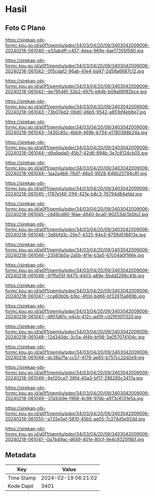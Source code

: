 # Hasil

## Foto C Plano

https://sirekap-obj-formc.kpu.go.id/a0f1/pemilu/pdpr/34/03/04/20/09/3403042009006-20240218-061040--e33abdff-c457-4eea-969e-4ae17355f580.jpg

https://sirekap-obj-formc.kpu.go.id/a0f1/pemilu/pdpr/34/03/04/20/09/3403042009006-20240218-061042--0f5cdaf2-96ab-41e4-bd47-2d58a6687c12.jpg

https://sirekap-obj-formc.kpu.go.id/a0f1/pemilu/pdpr/34/03/04/20/09/3403042009006-20240218-061042--de79546f-32b2-4975-b64b-b08a66f82bce.jpg

https://sirekap-obj-formc.kpu.go.id/a0f1/pemilu/pdpr/34/03/04/20/09/3403042009006-20240218-061043--73b074d2-06d0-46b5-9542-a851bf4eb6e7.jpg

https://sirekap-obj-formc.kpu.go.id/a0f1/pemilu/pdpr/34/03/04/20/09/3403042009006-20240218-061043--1430c85c-4bb9-469b-b734-e1780388b24a.jpg

https://sirekap-obj-formc.kpu.go.id/a0f1/pemilu/pdpr/34/03/04/20/09/3403042009006-20240218-061044--d9a9ada0-45b7-42d6-894b-3e7c8124cb05.jpg

https://sirekap-obj-formc.kpu.go.id/a0f1/pemilu/pdpr/34/03/04/20/09/3403042009006-20240218-061044--1aa2a4b6-76d7-48a3-9928-646b25794c81.jpg

https://sirekap-obj-formc.kpu.go.id/a0f1/pemilu/pdpr/34/03/04/20/09/3403042009006-20240218-061045--f787e146-31f4-421e-b8c3-76794d84afdd.jpg

https://sirekap-obj-formc.kpu.go.id/a0f1/pemilu/pdpr/34/03/04/20/09/3403042009006-20240218-061045--c849cd80-16ae-4640-bca0-90253dc5b0b2.jpg

https://sirekap-obj-formc.kpu.go.id/a0f1/pemilu/pdpr/34/03/04/20/09/3403042009006-20240218-061046--3d6bfd3c-29e7-4325-94e3-8759d518613e.jpg

https://sirekap-obj-formc.kpu.go.id/a0f1/pemilu/pdpr/34/03/04/20/09/3403042009006-20240218-061046--23593b5a-2a5b-4f1e-b3a5-67c04a0f166e.jpg

https://sirekap-obj-formc.kpu.go.id/a0f1/pemilu/pdpr/34/03/04/20/09/3403042009006-20240218-061046--97ffa55f-8475-4403-a89e-5bdd2298c41b.jpg

https://sirekap-obj-formc.kpu.go.id/a0f1/pemilu/pdpr/34/03/04/20/09/3403042009006-20240218-061047--cca60b0b-b1bc-4f0d-bd66-bf32615a669b.jpg

https://sirekap-obj-formc.kpu.go.id/a0f1/pemilu/pdpr/34/03/04/20/09/3403042009006-20240218-061047--d951d61c-e4cb-412c-ad19-cd2f61011320.jpg

https://sirekap-obj-formc.kpu.go.id/a0f1/pemilu/pdpr/34/03/04/20/09/3403042009006-20240218-061048--12d340dc-3c0a-4f4b-bf98-3a057074104c.jpg

https://sirekap-obj-formc.kpu.go.id/a0f1/pemilu/pdpr/34/03/04/20/09/3403042009006-20240218-061048--dc38a7fa-cc57-4179-ae65-b757cc22d2e9.jpg

https://sirekap-obj-formc.kpu.go.id/a0f1/pemilu/pdpr/34/03/04/20/09/3403042009006-20240218-061049--8ef20ca7-38fd-40a3-bf17-286285c3417a.jpg

https://sirekap-obj-formc.kpu.go.id/a0f1/pemilu/pdpr/34/03/04/20/09/3403042009006-20240218-061049--37a1cb9e-f968-4c96-97db-a973c6131e5a.jpg

https://sirekap-obj-formc.kpu.go.id/a0f1/pemilu/pdpr/34/03/04/20/09/3403042009006-20240218-061050--a725e5ef-5810-45b5-ae05-7c274d5e92dd.jpg

https://sirekap-obj-formc.kpu.go.id/a0f1/pemilu/pdpr/34/03/04/20/09/3403042009006-20240218-061041--0a7b49ac-d649-401e-80cf-9e4c9325f8b1.jpg


## Metadata

| Key        | Value               |
| ---------- | ------------------- |
| Time Stamp | 2024-02-19 06:21:02 |
| Kode Dapil | 3401                |



